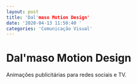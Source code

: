 ```yaml
---
layout: post
title: 'Dal'maso Motion Design'
date: '2020-04-13 11:50:40 '
categories: 'Comunicação Visual'
---
```


# Dal'maso Motion Design

Animações publicitárias para redes sociais e TV. 
